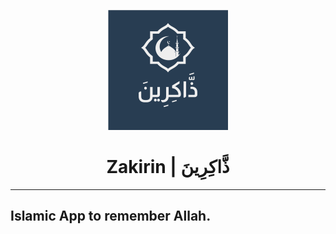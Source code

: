 <div align="center">

![icon](https://github.com/DevBlooming/zakirin/blob/main/assets/icons/icon-192.png?raw=true)

</div>



<div align="center">

# Zakirin | ذَّاكِرِينَ

</div>

---



## Islamic App to remember Allah.

